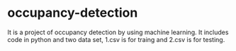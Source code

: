 # occupancy-detection
It is a project of occupancy detection by using machine learning. It includes code in python and two data set, 1.csv is for traing and 2.csv is for testing.
